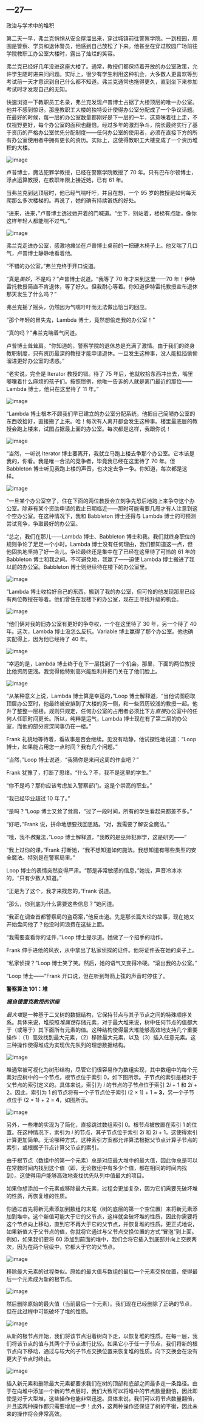 ## —27—

政治与学术中的堆积

第二天一早，弗兰克悄悄从安全屋溜出来，穿过城镇前往警察学院。一到校园，周围是警察、学员和退休警员，他感到自己放松了下来。他甚至在穿过校园广场前往学院教职工办公室大楼时，露出了灿烂的笑容。

弗兰克已经好几年没进这座大楼了。通常，教授们都保持着开放的办公室政策，允许学生随时进来问问题。实际上，很少有学生利用这种机会，大多数人更喜欢等到考试前一天才意识到自己什么都不知道。弗兰克通常也拖得更久，直到坐下来参加考试时才发现自己的无知。

快速浏览一下教职员工名录，弗兰克发现卢普博士占据了大楼顶层的唯一办公室。他并不感到惊讶。那座教职工大楼的独特设计使得办公室分配成了一个争议话题。在最好的时候，每一层的办公室数量都刚好是下一层的一半，这意味着往上走，不仅视野更好，每个办公室的面积也翻倍。经过多年的激烈争斗，院长最终实行了基于资历的严格办公室优先分配制度——任何办公室的使用者，必须在直接下方的所有办公室使用者中拥有更长的资历。实际上，这使得教职工大楼变成了一个资历堆积的大楼。

![image](img/f0214-01.jpg)

卢普博士，魔法犯罪学教授，已经在警察学院教授了 70 年。只有巴布尔顿博士，浮点运算教授，在教职年限上接近她，已有 61 年。

当弗兰克到达顶层时，他已经气喘吁吁，并且在想，一个 95 岁的教授是如何每天爬那么多次楼梯的。再说了，她的确有持续锻炼的好处。

“进来，进来，”卢普博士透过她开着的门喊道。“坐下，别站着，楼梯有点陡，像你这样年轻人都能喘不过气。”

![image](img/f0214-02.jpg)

弗兰克走进办公室，感激地瘫坐在卢普博士桌前的一把硬木椅子上。他又喘了几口气，卢普博士静静地看着他。

“不错的办公室，”弗兰克终于开口说道。

“真是*美妙*，不是吗？”卢普博士说道。“我等了 70 年才来到这里——70 年！伊特雷托教授简直不肯退休，等了好久。但我耐心等着。你知道伊特雷托教授宣布退休那天发生了什么吗？”

弗兰克摇了摇头，仍然因为气喘吁吁而无法做出恰当的回应。

“那个年轻的冒失鬼，Lambda 博士，竟然想偷走我的办公室！”

“真的吗？”弗兰克喘着气问道。

卢普博士耸耸肩。“你知道的，警察学院的退休总是充满了激情。由于我们的终身教职制度，只有资历最深的教授才能申请退休。一旦发生这种事，没人能抵挡偷偷溜进更好办公室的诱惑。”

“老实说，完全是 Iterator 教授的错。待了 75 年后，他就收拾东西冲出去，嘴里嘟囔着什么麻烦的孩子们。按照惯例，他唯一告诉的人就是离门最近的那位——Lambda 博士，他只在这里待了 11 年。”

![image](img/f0215-01.jpg)

“Lambda 博士根本不顾我们早已建立的办公室分配系统，他把自己简陋办公室的东西收拾好，直接搬了上来。哈！每次有人离开都会发生这种事。楼里最底层的教授会跑上楼来，试图占据最上面的办公室。每次都是这样，我跟你说！

![image](img/f0215-02.jpg)

“当然，一听说 Iterator 博士要离开，我就立马跑上楼去争那个办公室。它本该是我的，你看。我是唯一合法的竞争者，毕竟我已经在这里待了 70 年。但 Babbleton 博士听见我跑上楼的声音，也决定去争一争。你知道，每次都是这样。

![image](img/f0216-01.jpg)

“一旦某个办公室空了，住在下面的两位教授会立刻争先恐后地跑上来争夺这个办公室。除非有某个资助申请的截止日期临近——那时可能需要几周才有人注意到这个空办公室。在这种情况下，我和 Babbleton 博士还得与 Lambda 博士的可预测尝试竞争，争取最好的办公室。

“总之，我们在那儿——Lambda 博士、Babbleton 博士和我。我们就终身职位的规则争论了足足一个小时。Lambda 博士没有任何理由，我们都知道这一点，但他固执地坚持了好一会儿。争论最终还是集中在了已经在这里待了可怜的 61 年的 Babbleton 博士和我之间。不可避免地，我赢了——迫使 Lambda 博士搬进了我以前的办公室。Babbleton 博士则继续待在楼下的办公室里。

![image](img/f0216-02.jpg)

“Lambda 博士收拾好自己的东西，搬到了我的办公室，但可怜的他发现那里已经有两位教授在等着。他们曾住在我楼下的办公室，现在正寻找升级的机会。

![image](img/f0217-01.jpg)

“他们俩对我的旧办公室有更好的争夺权，一个在这里待了 30 年，另一个待了 40 年。这次，Lambda 博士没怎么反抗。Variable 博士赢得了那个办公室。他也确实配得上，因为他已经待了 40 年。

![image](img/f0217-02.jpg)

“幸运的是，Lambda 博士终于在下一层找到了一个机会。那里，下面的两位教授比他资历更浅。我觉得他特别高兴能胜利并把门关在了他们脸上。

![image](img/f0217-03.jpg)

“从某种意义上说，Lambda 博士算是幸运的，”Loop 博士解释道，“当他试图窃取顶层办公室时，他最终被安排到了大楼的另一侧，和一些资历较浅的教授一起。他升了整整一层楼。规则只规定，任何办公室的占用者必须比下方*直接*办公室中的任何人任职时间更长。所以，纯粹是运气，Lambda 博士现在有了第二层的办公室，而他的部分资深同事仍在一楼。”

Frank 礼貌地等待着，看故事是否会继续。见没有动静，他试探性地说道：“Loop 博士，如果能占用您一点时间？我有几个问题。”

“当然，”Loop 博士说道，“我猜你是来问这周的作业吧？”

Frank 犹豫了，打断了思绪。“什么？不，我不是这里的学生。”

“你不是吗？那你应该考虑加入警察部门。这是个崇高的职业。”

“我已经毕业超过 10 年了。”

“是吗？”Loop 博士又耸了耸肩，“过了一段时间，所有的学生看起来都差不多。”

“好吧，”Frank 说，拼命地想要找回思路。“对，我需要了解安全魔法。”

“哦，我不*教*魔法，”Loop 博士解释道，“我教的是巫师犯罪学，这是研究——”

“我上过你的课，”Frank 打断她，“我不想知道如何施法。我想知道有哪些类型的安全魔法。特别是在警察局里。”

Loop 博士的表情突然变得严肃。“那是非常敏感的信息，”她说，声音冷冰冰的，“只有少数人知道。”

“正是为了这个，我才来找您的，”Frank 说道。

“那么，你到底为什么需要这些信息？”她问道。

“我正在调查首都警察局的盗窃案，”他反击道。先是那长篇大论的故事，现在她又开始盘问他了？他没时间浪费在这些上面。

“我需要查看你的证件，”Loop 博士提示道。她做了一个招手的动作。

Frank 伸手进他的风衣，从中拿出了私家侦探的证件。他将证件丢在她的桌子上。

“私家侦探？”Loop 博士笑了笑。然后，她的语气又变得冷硬。“滚出我的办公室。”

“Loop 博士——”Frank 开口说，但在听到弩箭上弦的声音时停住了。

**警察算法 101：堆**

***摘自德雷克教授的讲座***

*最大堆*是一种基于二叉树的数据结构，它保持节点与其子节点之间的特殊顺序关系。具体来说，堆按照*堆属性*存储元素，对于最大堆来说，树中任何节点的值都大于（或等于）其下面所有元素的值。这种结构使得最大堆能够高效地支持几个重要操作：（1）高效找到最大元素，（2）移除最大元素，以及（3）插入任意元素。这三种操作使得堆成为实现优先队列的理想数据结构。

![image](img/f0219-01.jpg)

堆通常被可视化为树形结构，尽管它们很容易作为数组实现，其中数组中的每个元素对应树中的一个节点，根节点位于索引 0，如下图所示。子节点的索引是相对于父节点的索引定义的。具体来说，索引为 *i* 的节点的子节点位于索引 2*i* + 1 和 2*i* + 2。因此，索引为 1 的节点将有一个子节点位于索引 (2 × 1) + 1 = **3**，另一个子节点位于 (2 × 1) + 2 = **4**，如图所示。

![image](img/f0220-01.jpg)

另外，一些堆的实现为了简化，直接跳过数组索引 0。根节点被放置在索引 1 的位置。在这种情况下，索引为 *i* 的节点，其子节点位于索引 2*i* 和 2*i* + 1，这使得索引计算更加简单。无论哪种方式，这种索引方案都允许算法根据父节点计算子节点的索引，或根据子节点计算父节点的索引。

由于根节点（数组中的第一个元素）总是对应最大堆中的最大值，因此你总是可以在常数时间内找到这个值（即，无论数组中有多少个值，都在相同的时间内找到）。这使得用户能够高效地查找优先队列中值最大的项目。

如果你想添加一个元素或移除最大元素，过程会更加复杂，因为它们需要先破坏堆的性质，再恢复堆的性质。

你通过首先将新元素添加到数组的末尾（树的底层的第一个空位置）来将新元素添加到堆中。这个新值可能大于它的父节点，这样就会破坏堆的性质，因此你需要将这个节点向上移动，直到它不再大于它的父节点，并恢复堆的性质。更正式地说，如果新值大于父节点的值，你就将它通过与父节点交换位置的方式“冒泡”到上面。例如，如果我们要将 60 添加到前面的堆中，我们会将它插入到底部并向上交换两次，因为在两个层级中，它都大于它的父节点。

![image](img/f0221-01.jpg)

移除最大元素的过程类似。原始的最大值与数组的最后一个元素交换位置，使得最后一个元素成为新的根节点。

![image](img/f0221-02.jpg)

然后删除原始的最大值（当前最后一个元素）。我们现在已经删除了正确的节点，但在此过程中可能破坏了堆的性质。

![image](img/f0221-03.jpg)

从新的根节点开始，我们将该节点沿着树向下走，以恢复堆的性质。在每一层，我们将该节点的值与其两个子节点进行比较。如果它小于任一子节点，我们将新的根节点向下移动，通过与较大的子节点交换位置来恢复堆的性质。向下交换会在没有更大子节点时终止。

![image](img/f0222-01.jpg)

插入新元素和删除最大元素都要求我们在树的顶部和底部之间最多走一条路径。由于在向堆中添加一个新的节点层时，我们大致可以将堆中的节点数量翻倍，因此即使是对于大型堆，这些操作也能非常迅速。具体来说，我们可以将节点数量翻倍，并且这两种操作都只需要增加一步！此外，这两种操作还保证了树的平衡，因此未来的操作将会非常高效。
